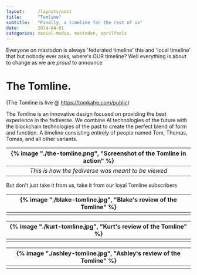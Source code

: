 ```yaml
---
layout:     /layouts/post
title:      "Tomline"
subtitle:	"Finally, a timeline for the rest of us"
date:       2024-04-01 
categories: social-media, mastodon, aprilfools
---
```


Everyone on mastodon is always 'federated timeline' this and 'local timeline' that but nobody ever asks, where's OUR timeline? Well everything is about to change as we are *proud* to announce 

# The Tomline.
(The Tomline is live @ https://tomkahe.com/public)

The Tomline is an innovative design focused on providing the best experience in the fediverse. We combine AI technologies of the future with the blockchain technologies of the past to create the perfect blend of form and function. A timeline consisting entirely of people named Tom, Thomas, Tomas, and all other variants.


| {% image "./the-tomline.png", "Screenshot of the Tomline in action" %} |
| :--: |
| *This is how the fediverse was meant to be viewed* |


But don't just take it from us, take it from our loyal Tomline subscribers

| {% image "./blake-tomline.jpg", "Blake's review of the Tomline" %} |
| :--: |
| |

| {% image "./kurt-tomline.jpg", "Kurt's review of the Tomline" %} |
| :--: |
| |

| {% image "./ashley-tomline.jpg", "Ashley's review of the Tomline" %} |
| :--: |
| |
